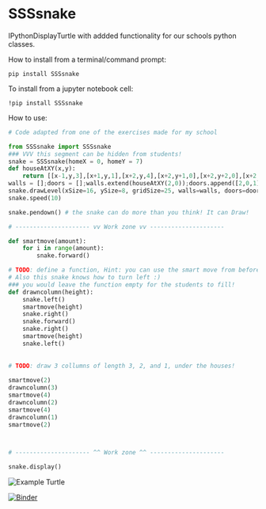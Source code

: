 # SSSsnake
IPythonDisplayTurtle with addded functionality for our schools python classes.

How to install from a terminal/command prompt:

	pip install SSSsnake
	
To install from a jupyter notebook cell:

	!pip install SSSsnake

How to use:
```python
# Code adapted from one of the exercises made for my school

from SSSsnake import SSSsnake 
### VVV this segment can be hidden from students!
snake = SSSsnake(homeX = 0, homeY = 7) 
def houseAtXY(x,y):
    return [[x-1,y,3],[x+1,y,1],[x+2,y,4],[x+2,y+1,0],[x+2,y+2,0],[x+2,y+3,5],[x+1,y+3,1],[x,y+3,1],[x-1,y+3,2],[x-1,y+2,0],[x-1,y+1,0]]
walls = [];doors = [];walls.extend(houseAtXY(2,0));doors.append([2,0,1]);walls.extend(houseAtXY(7,1));doors.append([7,1,1]);walls.extend(houseAtXY(12,2));doors.append([12,2,1])
snake.drawLevel(xSize=16, ySize=8, gridSize=25, walls=walls, doors=doors)
snake.speed(10)

snake.pendown() # the snake can do more than you think! It can Draw!

# --------------------- vv Work zone vv --------------------- 

def smartmove(amount):
    for i in range(amount):
        snake.forward()

# TODO: define a function, Hint: you can use the smart move from before here as well!
# Also this snake knows how to turn left :)
### you would leave the function empty for the students to fill!
def drawncolumn(height):
    snake.left()
    smartmove(height)
    snake.right()
    snake.forward()
    snake.right()
    smartmove(height)
    snake.left()
    
    
# TODO: draw 3 collumns of length 3, 2, and 1, under the houses! 
    
smartmove(2)
drawncolumn(3)  
smartmove(4)
drawncolumn(2)  
smartmove(4)
drawncolumn(1) 
smartmove(2)



# --------------------- ^^ Work zone ^^ ---------------------

snake.display()
```

![Example Turtle](Example.png)

[![Binder](https://mybinder.org/badge_logo.svg)](https://mybinder.org/v2/gh/atahan-git/SSSsnake/master)